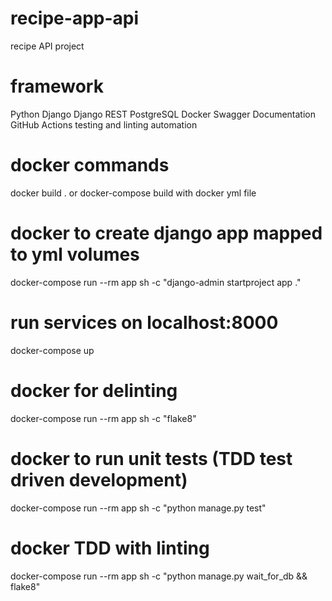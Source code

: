 # recipe-app-api
recipe API project

# framework
Python
Django
Django REST 
PostgreSQL
Docker
Swagger Documentation
GitHub Actions testing and linting automation


# docker commands
docker build . or docker-compose build with docker yml file

# docker to create django app mapped to yml volumes
docker-compose run --rm app sh -c "django-admin startproject app ."

# run services on localhost:8000
docker-compose up

# docker for delinting 
docker-compose run --rm app sh -c "flake8"

# docker to run unit tests (TDD test driven development)
docker-compose run --rm app sh -c "python manage.py test"

# docker TDD with linting
docker-compose run --rm app sh -c "python manage.py wait_for_db && flake8"


